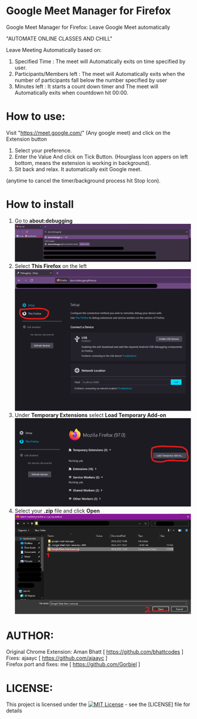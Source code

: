 # Google Meet Manager for Firefox

Google Meet Manager for Firefox: Leave Google Meet automatically

"AUTOMATE ONLINE CLASSES AND CHILL" 

Leave Meeting Automatically based on: 
1. Specified Time : The meet will Automatically exits on time specified by user. 
2. Participants/Members left : The meet will Automatically exits when the number of participants fall below the number specified by user
3. Minutes left : It starts a count down timer and The meet will Automatically exits when countdown hit 00:00.

# How to use:
Visit "https://meet.google.com/" (Any google meet) and click on the Extension button
1. Select your preference.
2. Enter the Value And click on Tick Button.
	(Hourglass Icon appers on left bottom, means the extension is working in background).
3. Sit back and relax. It automatically exit Google meet.

(anytime to cancel the timer/background process hit Stop Icon).

# How to install
1. Go to **about:debugging**
![Step 1](/instructions/step1.png)
2. Select **This Firefox** on the left
![Step 2](/instructions/step2.png)
3. Under **Temporary Extensions** select **Load Temporary Add-on**
![Step 3](/instructions/step3.png)
4. Select your **.zip** file and click **Open**
![Step 4](/instructions/step4.png)

# AUTHOR:
Original Chrome Extension: Aman Bhatt [ https://github.com/bhattcodes ] \
Fixes: ajaayc [ https://github.com/ajaayc ] \
Firefox port and fixes: me [ https://github.com/Gorbiel ]

# LICENSE: 
This project is licensed under the [![MIT License](https://badges.frapsoft.com/os/mit/mit.png?v=103)](https://opensource.org/licenses/mit-license.php) - see the [LICENSE] file for details
